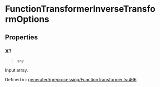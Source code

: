 # FunctionTransformerInverseTransformOptions

## Properties

### X?

> `any`

Input array.

Defined in:  [generated/preprocessing/FunctionTransformer.ts:466](https://github.com/transitive-bullshit/scikit-learn-ts/blob/92ab806/packages/sklearn/src/generated/preprocessing/FunctionTransformer.ts#L466)

